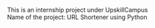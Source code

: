 This is an internship project under UpskillCampus <br>
Name of the project: URL Shortener using Python
